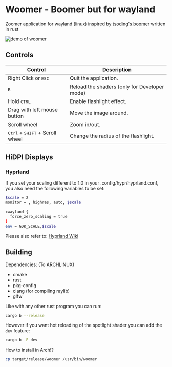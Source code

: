 # Woomer - Boomer but for wayland

Zoomer application for wayland (linux) inspired by [tsoding's boomer](https://github.com/tsoding/boomer) written in rust

![demo of woomer](./demo.gif)

## Controls

| Control                                           | Description                                                   |
|---------------------------------------------------|---------------------------------------------------------------|
| Right Click or <kbd>ESC</kbd>                     | Quit the application.                                         |
| <kbd>R</kbd>                                      | Reload the shaders (only for Developer mode)                  |
| Hold <kbd>CTRL</kbd>                              | Enable flashlight effect.                                     |
| Drag with left mouse button                       | Move the image around.                                        |
| Scroll wheel                                      | Zoom in/out.                                                  |
| <kbd>Ctrl</kbd> + <kbd>SHIFT</kbd> + Scroll wheel | Change the radius of the flashlight.                          |

## HiDPI Displays
### Hyprland
If you set your scaling different to 1.0 in your .config/hypr/hyprland.conf, you also need the following variables to be set:
```sh
$scale = 2
monitor = , highres, auto, $scale

xwayland {
  force_zero_scaling = true
}
env = GDK_SCALE,$scale
```

Please also refer to: [Hyprland Wiki](https://wiki.hyprland.org/Configuring/XWayland/)

## Building

Dependencies:
(To ARCHLINUX)

- cmake
- rust
- pkg-config
- clang (for compiling raylib)
- glfw

Like with any other rust program you can run:

```sh
cargo b --release
```

However if you want hot reloading of the spotlight shader you can add the `dev` feature:

```sh
cargo b -F dev
```

How to install in Arch!?
``` sh
cp target/release/woomer /usr/bin/woomer
```

